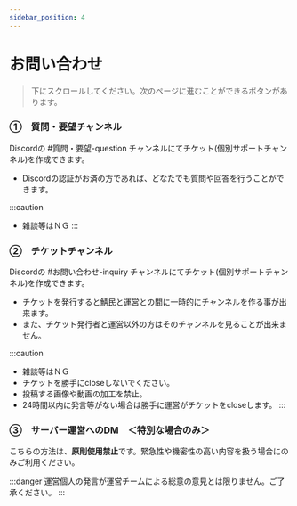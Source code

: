 ```yaml
---
sidebar_position: 4
---
```


# お問い合わせ

> 下にスクロールしてください。次のページに進むことができるボタンがあります。

### ①　質問・要望チャンネル
Discordの #質問・要望-question チャンネルにてチケット(個別サポートチャンネル)を作成できます。

- Discordの認証がお済の方であれば、どなたでも質問や回答を行うことができます。

:::caution

- 雑談等はＮＧ
  :::

### ②　チケットチャンネル
Discordの #お問い合わせ-inquiry チャンネルにてチケット(個別サポートチャンネル)を作成できます。

- チケットを発行すると鯖民と運営との間に一時的にチャンネルを作る事が出来ます。
- また、チケット発行者と運営以外の方はそのチャンネルを見ることが出来ません。

:::caution

- 雑談等はＮＧ
- チケットを勝手にcloseしないでください。
- 投稿する画像や動画の加工を禁止。
- 24時間以内に発言等がない場合は勝手に運営がチケットをcloseします。
  :::

### ③　サーバー運営へのDM　＜特別な場合のみ＞
こちらの方法は、**原則使用禁止**です。緊急性や機密性の高い内容を扱う場合にのみご利用ください。

:::danger
運営個人の発言が運営チームによる総意の意見とは限りません。ご了承ください。
:::
